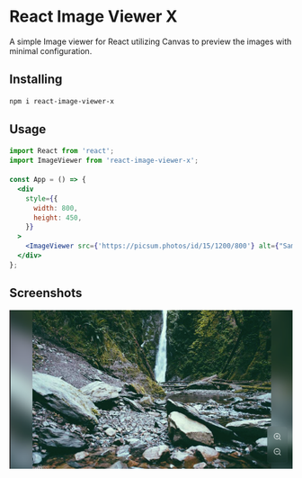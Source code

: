 # React Image Viewer X

A simple Image viewer for React utilizing Canvas to preview the images with minimal configuration.

## Installing

```bash
npm i react-image-viewer-x
```
## Usage

```jsx
import React from 'react';
import ImageViewer from 'react-image-viewer-x';

const App = () => {
  <div
    style={{
      width: 800,
      height: 450,
    }}
  >
    <ImageViewer src={'https://picsum.photos/id/15/1200/800'} alt={"Sample Image"} />
  </div>
};
``` 


## Screenshots

![Preview Image](./screenshot.png)

